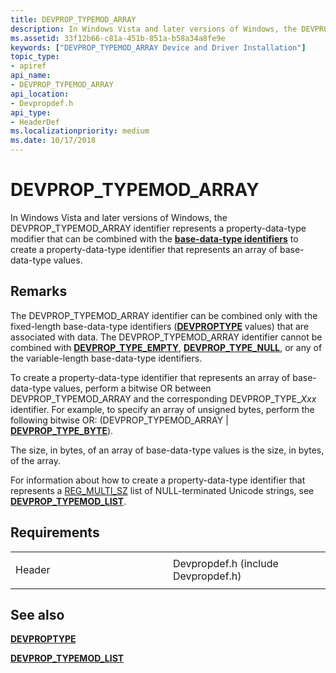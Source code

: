 ```yaml
---
title: DEVPROP_TYPEMOD_ARRAY
description: In Windows Vista and later versions of Windows, the DEVPROP_TYPEMOD_ARRAY identifier represents a property-data-type modifier that can be combined with the base-data-type identifiers to create a property-data-type identifier that represents an array of base-data-type values.
ms.assetid: 33f12b66-c81a-451b-851a-b58a34a8fe9e
keywords: ["DEVPROP_TYPEMOD_ARRAY Device and Driver Installation"]
topic_type:
- apiref
api_name:
- DEVPROP_TYPEMOD_ARRAY
api_location:
- Devpropdef.h
api_type:
- HeaderDef
ms.localizationpriority: medium
ms.date: 10/17/2018
---
```


# DEVPROP_TYPEMOD_ARRAY


In Windows Vista and later versions of Windows, the DEVPROP_TYPEMOD_ARRAY identifier represents a property-data-type modifier that can be combined with the [**base-data-type identifiers**](/previous-versions/ff537793(v=vs.85)) to create a property-data-type identifier that represents an array of base-data-type values.

Remarks
-------

The DEVPROP_TYPEMOD_ARRAY identifier can be combined only with the fixed-length base-data-type identifiers ([**DEVPROPTYPE**](/previous-versions/ff543546(v=vs.85)) values) that are associated with data. The DEVPROP_TYPEMOD_ARRAY identifier cannot be combined with [**DEVPROP_TYPE_EMPTY**](devprop-type-empty.md), [**DEVPROP_TYPE_NULL**](devprop-type-null.md), or any of the variable-length base-data-type identifiers.

To create a property-data-type identifier that represents an array of base-data-type values, perform a bitwise OR between DEVPROP_TYPEMOD_ARRAY and the corresponding DEVPROP_TYPE_*Xxx* identifier. For example, to specify an array of unsigned bytes, perform the following bitwise OR: (DEVPROP_TYPEMOD_ARRAY | [**DEVPROP_TYPE_BYTE**](devprop-type-byte.md)).

The size, in bytes, of an array of base-data-type values is the size, in bytes, of the array.

For information about how to create a property-data-type identifier that represents a [REG_MULTI_SZ](/windows/desktop/SysInfo/registry-value-types) list of NULL-terminated Unicode strings, see [**DEVPROP_TYPEMOD_LIST**](devprop-typemod-list.md).

Requirements
------------

<table>
<colgroup>
<col width="50%" />
<col width="50%" />
</colgroup>
<tbody>
<tr class="odd">
<td align="left"><p>Header</p></td>
<td align="left">Devpropdef.h (include Devpropdef.h)</td>
</tr>
</tbody>
</table>

## See also


[**DEVPROPTYPE**](/previous-versions/ff543546(v=vs.85))

[**DEVPROP_TYPEMOD_LIST**](devprop-typemod-list.md)

 

